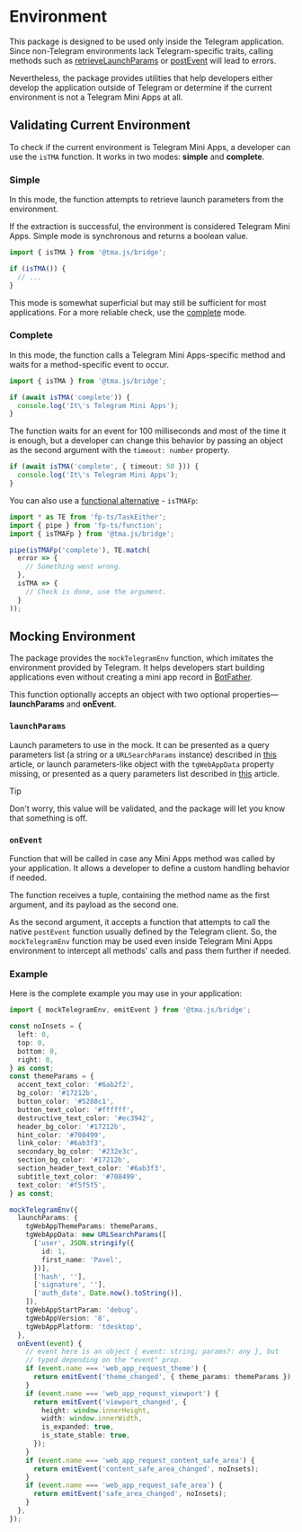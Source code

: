# Environment

This package is designed to be used only inside the Telegram application. Since non-Telegram
environments lack Telegram-specific traits, calling methods such
as [retrieveLaunchParams](launch-parameters.md) or [postEvent](methods.md#postevent) will lead to
errors.

Nevertheless, the package provides utilities that help developers either develop the application
outside of Telegram or determine if the current environment is not a Telegram Mini Apps at all.

## Validating Current Environment

To check if the current environment is Telegram Mini Apps, a developer can use the `isTMA` function.
It works in two modes: **simple** and **complete**.

### Simple

In this mode, the function attempts to retrieve launch parameters from the environment.

If the extraction is successful, the environment is considered Telegram Mini Apps.
Simple mode is synchronous and returns a boolean value.

```ts
import { isTMA } from '@tma.js/bridge';

if (isTMA()) {
  // ...
}
```

This mode is somewhat superficial but may still be sufficient for most applications. For a more
reliable check, use the [complete](#complete) mode.

### Complete

In this mode, the function calls a Telegram Mini Apps-specific method and waits for a
method-specific event to occur.

```ts
import { isTMA } from '@tma.js/bridge';

if (await isTMA('complete')) {
  console.log('It\'s Telegram Mini Apps');
}
```

The function waits for an event for 100 milliseconds and most of the time it is enough, but a
developer can change this behavior by passing an object as the second argument with
the `timeout: number` property.

```ts
if (await isTMA('complete', { timeout: 50 })) {
  console.log('It\'s Telegram Mini Apps');
}
```

You can also use a [functional alternative](functional-approach.md) - `isTMAFp`:

```typescript
import * as TE from 'fp-ts/TaskEither';
import { pipe } from 'fp-ts/function';
import { isTMAFp } from '@tma.js/bridge';

pipe(isTMAFp('complete'), TE.match(
  error => {
    // Something went wrong.
  },
  isTMA => {
    // Check is done, use the argument.
  }
));
```

## Mocking Environment

The package provides the `mockTelegramEnv` function, which imitates the environment provided by
Telegram. It helps developers start building applications even without creating a mini app record in
[BotFather](https://t.me/botfather).

This function optionally accepts an object with two optional properties—**launchParams** and
**onEvent**.

### `launchParams`

Launch parameters to use in the mock. It can be presented as a query parameters
list (a string or a `URLSearchParams` instance) described
in [this](../../../platform/launch-parameters) article, or launch parameters-like object with the
`tgWebAppData` property missing, or presented as a query parameters list described
in [this](../../../platform/init-data#parameters-list) article.

> [!TIP]
> Don't worry, this value will be validated, and the package will let you know that something is off.

### `onEvent`

Function that will be called in case any Mini Apps method was called by your
application. It allows a developer to define a custom handling behavior if needed.

The function receives a tuple, containing the method name as the first argument, and its payload as
the second one.

As the second argument, it accepts a function that attempts to call the native `postEvent`
function usually defined by the Telegram client. So, the `mockTelegramEnv` function may be used
even inside Telegram Mini Apps environment to intercept all methods' calls and pass them further
if needed.

### Example

Here is the complete example you may use in your application:

```ts
import { mockTelegramEnv, emitEvent } from '@tma.js/bridge';

const noInsets = {
  left: 0,
  top: 0,
  bottom: 0,
  right: 0,
} as const;
const themeParams = {
  accent_text_color: '#6ab2f2',
  bg_color: '#17212b',
  button_color: '#5288c1',
  button_text_color: '#ffffff',
  destructive_text_color: '#ec3942',
  header_bg_color: '#17212b',
  hint_color: '#708499',
  link_color: '#6ab3f3',
  secondary_bg_color: '#232e3c',
  section_bg_color: '#17212b',
  section_header_text_color: '#6ab3f3',
  subtitle_text_color: '#708499',
  text_color: '#f5f5f5',
} as const;

mockTelegramEnv({
  launchParams: {
    tgWebAppThemeParams: themeParams,
    tgWebAppData: new URLSearchParams([
      ['user', JSON.stringify({
        id: 1,
        first_name: 'Pavel',
      })],
      ['hash', ''],
      ['signature', ''],
      ['auth_date', Date.now().toString()],
    ]),
    tgWebAppStartParam: 'debug',
    tgWebAppVersion: '8',
    tgWebAppPlatform: 'tdesktop',
  },
  onEvent(event) {
    // event here is an object { event: string; params?: any }, but 
    // typed depending on the "event" prop.
    if (event.name === 'web_app_request_theme') {
      return emitEvent('theme_changed', { theme_params: themeParams });
    }
    if (event.name === 'web_app_request_viewport') {
      return emitEvent('viewport_changed', {
        height: window.innerHeight,
        width: window.innerWidth,
        is_expanded: true,
        is_state_stable: true,
      });
    }
    if (event.name === 'web_app_request_content_safe_area') {
      return emitEvent('content_safe_area_changed', noInsets);
    }
    if (event.name === 'web_app_request_safe_area') {
      return emitEvent('safe_area_changed', noInsets);
    }
  },
});
```
